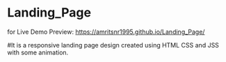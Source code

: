 # Landing_Page
for Live Demo Preview:  https://amritsnr1995.github.io/Landing_Page/

#It is a responsive landing page design created using HTML CSS and JSS with some animation.
